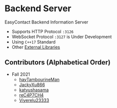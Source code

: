 # Backend Server
EasyContact Backend Information Server
- Supports HTTP Protocol `:3126`
- WebSocket Protocol `:3127` is Under Development
- Using `C++17` Standard
- Other [External Libraries](lib/README.md)

## Contributors (Alphabetical Order)
- Fall 2021
  - [hayTambourineMan](https://github.com/hayTambourineMan/)
  - [JackyXu866](https://github.com/JackyXu866)
  - [katyushasama](https://github.com/katyushasama)
  - [reC4P7CH4](https://github.com/reC4P7CH4/)
  - [Viyerelu23333](https://github.com/Viyerelu23333)
